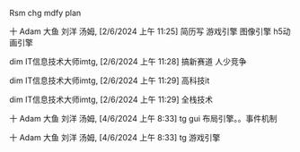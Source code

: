 Rsm chg mdfy plan


十 Adam 大鱼 刘洋 汤姆, [2/6/2024 上午 11:25]
简历写 游戏引擎  图像引擎  h5动画引擎

dim IT信息技术大师imtg, [2/6/2024 上午 11:28]
搞新赛道 人少竞争

dim IT信息技术大师imtg, [2/6/2024 上午 11:29]
高科技it

dim IT信息技术大师imtg, [2/6/2024 上午 11:29]
全栈技术

十 Adam 大鱼 刘洋 汤姆, [4/6/2024 上午 8:33]
tg gui 布局引擎。。事件机制

十 Adam 大鱼 刘洋 汤姆, [4/6/2024 上午 8:33]
tg 游戏引擎
